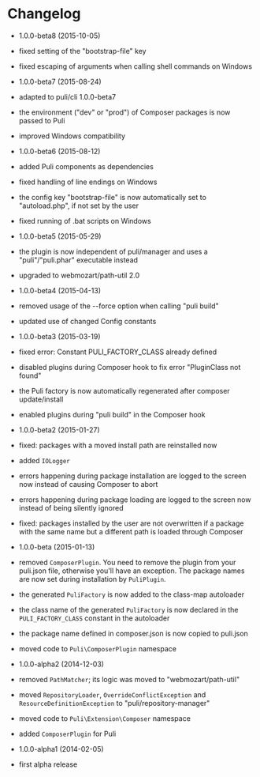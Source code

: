Changelog
=========

* 1.0.0-beta8 (2015-10-05)

 * fixed setting of the "bootstrap-file" key
 * fixed escaping of arguments when calling shell commands on Windows

* 1.0.0-beta7 (2015-08-24)

 * adapted to puli/cli 1.0.0-beta7
 * the environment ("dev" or "prod") of Composer packages is now passed to Puli
 * improved Windows compatibility

* 1.0.0-beta6 (2015-08-12)

 * added Puli components as dependencies
 * fixed handling of line endings on Windows
 * the config key "bootstrap-file" is now automatically set to "autoload.php",
   if not set by the user
 * fixed running of .bat scripts on Windows

* 1.0.0-beta5 (2015-05-29)

 * the plugin is now independent of puli/manager and uses a "puli"/"puli.phar"
   executable instead
 * upgraded to webmozart/path-util 2.0

* 1.0.0-beta4 (2015-04-13)

 * removed usage of the --force option when calling "puli build"
 * updated use of changed Config constants

* 1.0.0-beta3 (2015-03-19)

 * fixed error: Constant PULI_FACTORY_CLASS already defined
 * disabled plugins during Composer hook to fix error "PluginClass not found"
 * the Puli factory is now automatically regenerated after composer update/install
 * enabled plugins during "puli build" in the Composer hook

* 1.0.0-beta2 (2015-01-27)

 * fixed: packages with a moved install path are reinstalled now
 * added `IOLogger`
 * errors happening during package installation are logged to the screen now 
   instead of causing Composer to abort
 * errors happening during package loading are logged to the screen now instead
   of being silently ignored
 * fixed: packages installed by the user are not overwritten if a package with
   the same name but a different path is loaded through Composer

* 1.0.0-beta (2015-01-13)

 * removed `ComposerPlugin`. You need to remove the plugin from your puli.json
   file, otherwise you'll have an exception. The package names are now set
   during installation by `PuliPlugin`.
 * the generated `PuliFactory` is now added to the class-map autoloader
 * the class name of the generated `PuliFactory` is now declared in the
   `PULI_FACTORY_CLASS` constant in the autoloader
 * the package name defined in composer.json is now copied to puli.json
 * moved code to `Puli\ComposerPlugin` namespace

* 1.0.0-alpha2 (2014-12-03)

 * removed `PathMatcher`; its logic was moved to "webmozart/path-util"
 * moved `RepositoryLoader`, `OverrideConflictException` and 
   `ResourceDefinitionException` to "puli/repository-manager"
 * moved code to `Puli\Extension\Composer` namespace
 * added `ComposerPlugin` for Puli

* 1.0.0-alpha1 (2014-02-05)

 * first alpha release
